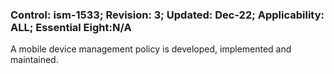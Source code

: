 ### Control: ism-1533; Revision: 3; Updated: Dec-22; Applicability: ALL; Essential Eight:N/A
<p>A mobile device management policy is developed, implemented and maintained.</p>